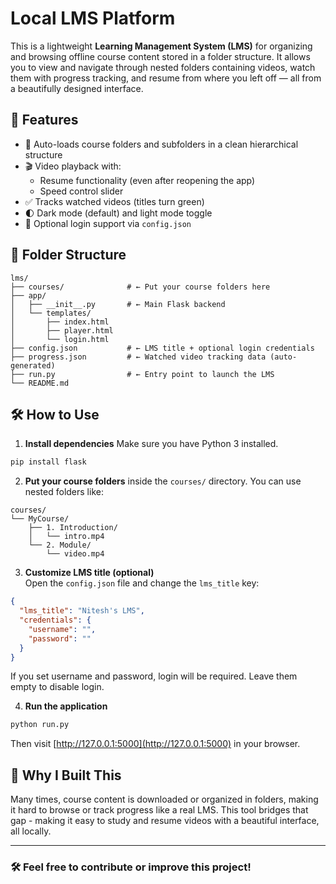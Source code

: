 # Local LMS Platform

This is a lightweight **Learning Management System (LMS)** for organizing and browsing offline course content stored in a folder structure. It allows you to view and navigate through nested folders containing videos, watch them with progress tracking, and resume from where you left off — all from a beautifully designed interface.

## 🌟 Features

- 📂 Auto-loads course folders and subfolders in a clean hierarchical structure
- 🎬 Video playback with:
  - Resume functionality (even after reopening the app)
  - Speed control slider
- ✅ Tracks watched videos (titles turn green)
- 🌓 Dark mode (default) and light mode toggle
- 🔐 Optional login support via `config.json`

## 📁 Folder Structure

```
lms/
├── courses/              # ← Put your course folders here
├── app/
│   ├── __init__.py       # ← Main Flask backend
│   └── templates/
│       ├── index.html
│       ├── player.html
│       └── login.html
├── config.json           # ← LMS title + optional login credentials
├── progress.json         # ← Watched video tracking data (auto-generated)
├── run.py                # ← Entry point to launch the LMS
└── README.md
```

## 🛠 How to Use

1. **Install dependencies**
   Make sure you have Python 3 installed.

```bash
pip install flask
```

2. **Put your course folders** inside the `courses/` directory. You can use nested folders like:

```
courses/
└── MyCourse/
    ├── 1. Introduction/
    │   └── intro.mp4
    └── 2. Module/
        └── video.mp4
```

3. **Customize LMS title (optional)**  
   Open the `config.json` file and change the `lms_title` key:

```json
{
  "lms_title": "Nitesh's LMS",
  "credentials": {
    "username": "",
    "password": ""
  }
}
```

If you set username and password, login will be required. Leave them empty to disable login.

4. **Run the application**

```bash
python run.py
```

Then visit [http://127.0.0.1:5000](http://127.0.0.1:5000) in your browser.

## 🙌 Why I Built This

Many times, course content is downloaded or organized in folders, making it hard to browse or track progress like a real LMS. This tool bridges that gap - making it easy to study and resume videos with a beautiful interface, all locally.

---

### 🛠 Feel free to contribute or improve this project!
